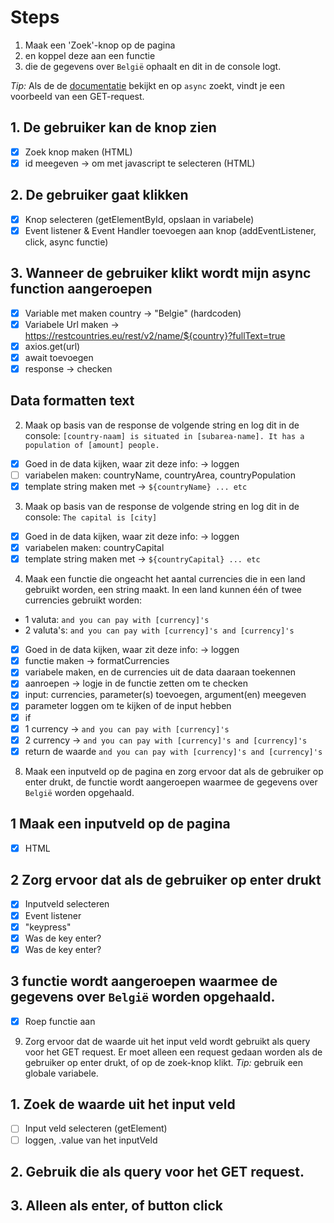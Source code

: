 # Steps

1. Maak een 'Zoek'-knop op de pagina
2. en koppel deze aan een functie
3. die de gegevens over `België` ophaalt en dit in de console logt.

_Tip:_ Als de de [documentatie](https://www.npmjs.com/package/axios) bekijkt en op `async` zoekt, vindt je een voorbeeld van een GET-request.

## 1. De gebruiker kan de knop zien

- [x] Zoek knop maken (HTML)
- [x] id meegeven -> om met javascript te selecteren (HTML)

## 2. De gebruiker gaat klikken

- [x] Knop selecteren (getElementById, opslaan in variabele)
- [x] Event listener & Event Handler toevoegen aan knop (addEventListener, click, async functie)

## 3. Wanneer de gebruiker klikt wordt mijn async function aangeroepen

- [x] Variable met maken country -> "Belgie" (hardcoden)
- [x] Variabele Url maken -> https://restcountries.eu/rest/v2/name/${country}?fullText=true
- [x] axios.get(url)
- [x] await toevoegen
- [x] response -> checken

## Data formatten text

2. Maak op basis van de response de volgende string en log dit in de console: `[country-naam] is situated in [subarea-name]. It has a population of [amount] people.`

- [x] Goed in de data kijken, waar zit deze info: -> loggen
- [ ] variabelen maken: countryName, countryArea, countryPopulation
- [x] template string maken met -> `${countryName} ... etc`

3. Maak op basis van de response de volgende string en log dit in de console: `The capital is [city]`

- [x] Goed in de data kijken, waar zit deze info: -> loggen
- [x] variabelen maken: countryCapital
- [x] template string maken met -> `${countryCapital} ... etc`

4. Maak een functie die ongeacht het aantal currencies die in een land gebruikt worden, een string maakt. In een land kunnen één of twee currencies gebruikt worden:
- 1 valuta: `and you can pay with [currency]'s`
- 2 valuta's: `and you can pay with [currency]'s and [currency]'s`

- [x] Goed in de data kijken, waar zit deze info: -> loggen
- [x] functie maken -> formatCurrencies
- [x] variabele maken, en de currencies uit de data daaraan toekennen
- [x] aanroepen -> logje in de functie zetten om te checken
- [x] input: currencies, parameter(s) toevoegen, argument(en) meegeven 
- [x] parameter loggen om te kijken of de input hebben
- [x] if
- [x] 1 currency -> `and you can pay with [currency]'s`
- [x] 2 currency -> `and you can pay with [currency]'s and [currency]'s`
- [x] return de waarde `and you can pay with [currency]'s and [currency]'s`

8. Maak een inputveld op de pagina en zorg ervoor dat als de gebruiker op enter drukt, de functie wordt aangeroepen waarmee de gegevens over `België` worden opgehaald. 

## 1 Maak een inputveld op de pagina 

- [x] HTML 

## 2 Zorg ervoor dat als de gebruiker op enter drukt 

- [x] Inputveld selecteren
- [x] Event listener
- [x] "keypress"
- [x] Was de key enter?
- [x] Was de key enter? 

## 3 functie wordt aangeroepen waarmee de gegevens over `België` worden opgehaald. 

- [x] Roep functie aan 

9. Zorg ervoor dat de waarde uit het input veld wordt gebruikt als query voor het GET request. Er moet alleen een request gedaan worden als de gebruiker op enter drukt, of op de zoek-knop klikt. _Tip:_ gebruik een globale variabele.

## 1. Zoek de waarde uit het input veld 

- [ ] Input veld selecteren (getElement)
- [ ] loggen, .value van het inputVeld

## 2. Gebruik die als query voor het GET request.

## 3. Alleen als enter, of button click


